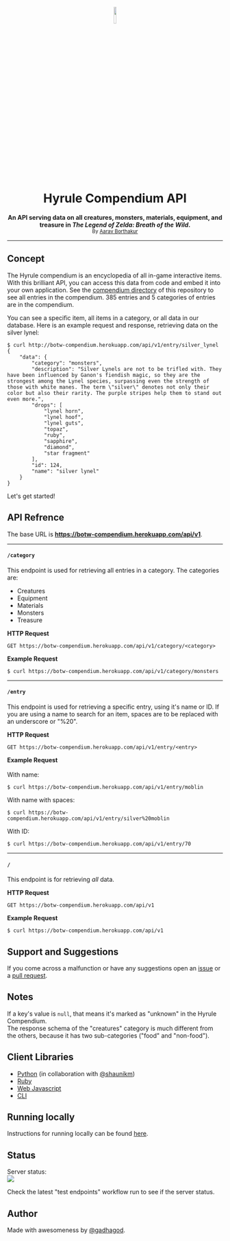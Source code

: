 <p align="center">
<img src="https://static.wikia.nocookie.net/characterprofile/images/c/c8/BotW_Link.png/revision/latest/scale-to-width-down/340?cb=20170306180639" length=10% width=10%>
</p>
<h1 align="center">Hyrule Compendium API</h1>
<p align="center"><b>An API serving data on all creatures, monsters, materials, equipment, and treasure in <i>The Legend of Zelda: Breath of the Wild</i>.</b><br>
<sub>By <a href="http://github.com/gadhagod">Aarav Borthakur</a></sub></p>


***

## Concept
The Hyrule compendium is an encyclopedia of all in-game interactive items. With this brilliant API, you can access this data from code and embed it into your own application. See the [compendium directory](compendium) of this repository to see all entries in the compendium. 385 entries and 5 categories of entries are in the compendium.

You can see a specific item, all items in a category, or all data in our database.
Here is an example request and response, retrieving data on the silver lynel:

    $ curl http://botw-compendium.herokuapp.com/api/v1/entry/silver_lynel
    {
        "data": {
            "category": "monsters",
            "description": "Silver Lynels are not to be trifled with. They have been influenced by Ganon's fiendish magic, so they are the strongest among the Lynel species, surpassing even the strength of those with white manes. The term \"silver\" denotes not only their color but also their rarity. The purple stripes help them to stand out even more.",
            "drops": [
                "lynel horn",
                "lynel hoof",
                "lynel guts",
                "topaz",
                "ruby",
                "sapphire",
                "diamond",
                "star fragment"
            ],
            "id": 124,
            "name": "silver lynel"
        }
    }

Let's get started!

## API Refrence

The base URL is **https://botw-compendium.herokuapp.com/api/v1**.

---------------

#### `/category`
This endpoint is used for retrieving all entries in a category. The categories are:

* Creatures
* Equipment
* Materials
* Monsters
* Treasure

**HTTP Request**

    GET https://botw-compendium.herokuapp.com/api/v1/category/<category>
    
**Example Request**

    $ curl https://botw-compendium.herokuapp.com/api/v1/category/monsters
    
---------------

#### `/entry`
This endpoint is used for retrieving a specific entry, using it's name or ID. 
If you are using a name to search for an item, spaces are to be replaced with an underscore or "%20".

**HTTP Request**

    GET https://botw-compendium.herokuapp.com/api/v1/entry/<entry>
    
**Example Request** \
<br>With name:

    $ curl https://botw-compendium.herokuapp.com/api/v1/entry/moblin
    
With name with spaces:

    $ curl https://botw-compendium.herokuapp.com/api/v1/entry/silver%20moblin
    
With ID:

    $ curl https://botw-compendium.herokuapp.com/api/v1/entry/70
    
---------------

#### `/`
This endpoint is for retrieving *all* data.

**HTTP Request**

    GET https://botw-compendium.herokuapp.com/api/v1

**Example Request**

    $ curl https://botw-compendium.herokuapp.com/api/v1

## Support and Suggestions

If you come across a malfunction or have any suggestions open an [issue](https://github.com/gadhagod/Hyrule-Compendium-API/issues) or a [pull request](https://github.com/gadhagod/Hyrule-Compendium-API/pulls).

## Notes

If a key's value is `null`, that means it's marked as "unknown" in the Hyrule Compendium. \
The response schema of the "creatures" category is much different from the others, because it has two sub-categories ("food" and "non-food").

## Client Libraries

* [Python](https://github.com/gadhagod/pyrule-compendium) (in collaboration with [@shaunikm](https://github.com/shaunikm))
* [Ruby](https://github.com/gadhagod/Hyrule-Compendium-ruby-client)
* [Web Javascript](https://github.com/gadhagod/Hyrule-Compendium-web-client)
* [CLI](https://github.com/gadhagod/Hyrule-Compendium-CLI)

## Running locally
Instructions for running locally can be found [here](local/README.md).

## Status
Server status: \
![](https://pyheroku-badge.herokuapp.com/?app=botw-compendium)

Check the latest "test endpoints" workflow run to see if the server status.

## Author
Made with awesomeness by [@gadhagod](http://github.com/gadhagod).
